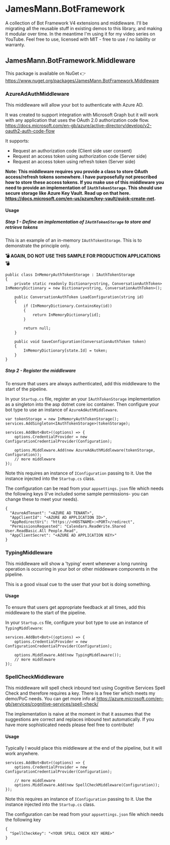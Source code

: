 ﻿# JamesMann.BotFramework

A collection of Bot Framework V4 extensions and middleware. I'll be migrating all the reusable stuff in existing demos to this library, and making it modular over time. In the meantime I'm using it for my video series on YouTube. Feel free to use, licensed with MIT - free to use / no liability or warranty.

## JamesMann.BotFramework.Middleware

This package is available on NuGet 👉 https://www.nuget.org/packages/JamesMann.BotFramework.Middleware

### AzureAdAuthMiddleware

This middleware will allow your bot to authenticate with Azure AD. 

It was created to support integration with Microsoft Graph but it will work with any application that uses the OAuth 2.0 authorization code flow. https://docs.microsoft.com/en-gb/azure/active-directory/develop/v2-oauth2-auth-code-flow

It supports:
- Request an authorization code (Client side user consent)
- Request an access token using authorization code (Server side)
- Request an access token using refresh token (Server side)

**Note: This middleware requires you provide a class to store OAuth access/refresh tokens somewhere. I have purposefully not prescribed how to store these access tokens.  If you make use of this middleware you need to provide an implementation of `IAuthTokenStorage`. This should use secure storage like Azure Key Vault. Read up on that here. https://docs.microsoft.com/en-us/azure/key-vault/quick-create-net.**

#### Usage

##### Step 1 - Define an implementation of `IAuthTokenStorage` to store and retrieve tokens
This is an example of an in-memory `IAuthTokenStorage`. This is to demonstrate the principle only.

**💣 AGAIN, DO NOT USE THIS SAMPLE FOR PRODUCTION APPLICATIONS 💣** 

```
public class InMemoryAuthTokenStorage : IAuthTokenStorage
{
    private static readonly Dictionary<string, ConversationAuthToken> InMemoryDictionary = new Dictionary<string, ConversationAuthToken>();

    public ConversationAuthToken LoadConfiguration(string id)
    {
        if (InMemoryDictionary.ContainsKey(id))
        {
            return InMemoryDictionary[id];
        }

        return null;
    }

    public void SaveConfiguration(ConversationAuthToken token)
    {
        InMemoryDictionary[state.Id] = token;
    }
}
```
##### Step 2 - Register the middleware

To ensure that users are always authenticated, add this middleware to the start of the pipeline.

In your `Startup.cs` file, register an your `IAuthTokenStorage` implementation as a singleton into the asp dotnet core ioc container. Then configure your bot type to use an instance of `AzureAdAuthMiddleware`.


```
var tokenStorage = new InMemoryAuthTokenStorage();
services.AddSingleton<IAuthTokenStorage>(tokenStorage);
          
services.AddBot<Bot>((options) => {
    options.CredentialProvider = new ConfigurationCredentialProvider(Configuration);
                
    options.Middleware.Add(new AzureAdAuthMiddleware(tokenStorage, Configuration));
    // more middleware
});
```

Note this requires an instance of `IConfiguration` passing to it.  Use the instance injected into the `Startup.cs` class.  

The configuration can be read from your `appsettings.json` file which needs the following keys (I've included some sample permissions- you can change these to meet your needs).
```
{
  "AzureAdTenant": "<AZURE AD TENANT>",
  "AppClientId": "<AZURE AD APPLICATION ID>",
  "AppRedirectUri": "https://<HOSTNAME>:<PORT>/redirect",
  "PermissionsRequested": "Calendars.ReadWrite.Shared User.ReadBasic.All People.Read",
  "AppClientSecret": "<AZURE AD APPLICATION KEY>"
}
```


### TypingMiddleware

This middleware will show a 'typing' event whenever a long running operation is occurring in your bot or other middeware components in the pipeline.

This is a good visual cue to the user that your bot is doing something.

#### Usage

To ensure that users get appropriate feedback at all times, add this middleware to the start of the pipeline.

In your `Startup.cs` file, configure your bot type to use an instance of `TypingMiddleware`:

```
services.AddBot<Bot>((options) => {
    options.CredentialProvider = new ConfigurationCredentialProvider(Configuration);
                
    options.Middleware.Add(new TypingMiddleware());
    // more middleware
});
```


### SpellCheckMiddleware

This middleware will spell check inbound text using Cognitive Services Spell Check and therefore requires a key. There is a free tier which meets my demo/PoC needs.  You can get more info at https://azure.microsoft.com/en-gb/services/cognitive-services/spell-check/

The implementation is naive at the moment in that it assumes that the suggestions are correct and replaces inbound text automatically. If you have more sophisticated needs please feel free to contribute!

#### Usage

Typically I would place this middleware at the end of the pipeline, but it will work anywhere.  


```
services.AddBot<Bot>((options) => {
    options.CredentialProvider = new ConfigurationCredentialProvider(Configuration);
	
	// more middleware
	options.Middleware.Add(new SpellCheckMiddleware(Configuration));
});
```

Note this requires an instance of `IConfiguration` passing to it.  Use the instance injected into the `Startup.cs` class.  

The configuration can be read from your `appsettings.json` file which needs the following key

```
{
  "SpellCheckKey": "<YOUR SPELL CHECK KEY HERE>"
}
```
